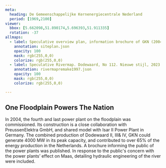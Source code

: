 ```yaml
---
meta:
  heading: De Gemeenschappelijke Kernenergiecentrale Nederland
  period: [1969,2100]
viewer:
  bbox: [5.662098,51.890174,5.696393,51.911335]
  rotation: -37
allmaps:
  - label: Speculative overview plan, information brochure of GKN (2004). 2023. 297 x 105mm. Scale 1:10,000. The Berlage.
    annotation: siteplan.json
    opacity: 100
    mask: rgb(255,0,0)
    colorize: rgb(255,0,0)
  - label: Speculative Rivermap. Dodewaard, No 112. Nieuwe stijl, 2023. 1000x580  mm. Scale 1:5000. The Berlage. Based on Rivermap Gedeelte Waal, No 112. Nieuwe stijl, 1997. Photographs of film projections. Scale 1:5000. Nationaal Archief, Den Haag.
    annotation: rivermapremake1997.json
    opacity: 100
    mask: rgb(255,0,0)
    colorize: rgb(255,0,0)

---
```


## One Floodplain Powers The Nation

In 2004, the fourth and last power plant on the floodplain was commissioned. Its construction is a close collaboration with PreussenElektra GmbH, and shared model with Isar II Power Plant in Germany. The combined production of Dodewaard II, III& IV, GKN could generate 4000 MW in its peak capacity, and contributed to over 65% of the energy production in the Netherlands.
A brochure informing the public of the power plants was published. In response to the public's concern with the power plants’ effect on Maas, detailing hydraulic engineering of the river were included.
